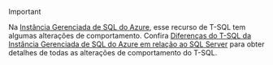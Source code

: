 > [!IMPORTANT]  
> Na [Instância Gerenciada de SQL do Azure](https://docs.microsoft.com/azure/sql-database/sql-database-managed-instance), esse recurso de T-SQL tem algumas alterações de comportamento. Confira [Diferenças do T-SQL da Instância Gerenciada de SQL do Azure em relação ao SQL Server](https://docs.microsoft.com/azure/sql-database/sql-database-managed-instance-transact-sql-information) para obter detalhes de todas as alterações de comportamento do T-SQL.